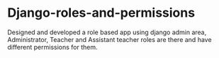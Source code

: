 # Django-roles-and-permissions
Designed and developed a role based app using django admin area, Administrator, Teacher and Assistant teacher roles are there and have different permissions for them.
